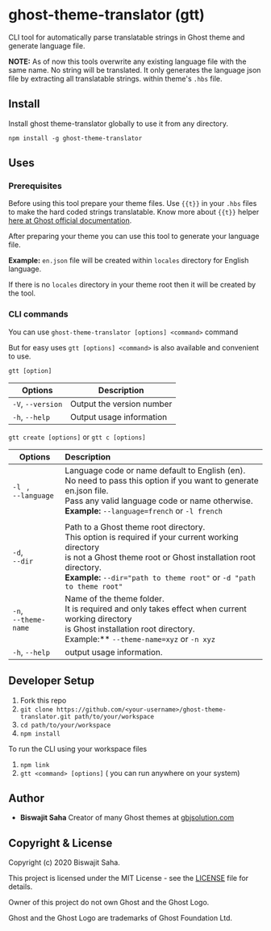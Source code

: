# ghost-theme-translator (gtt)

CLI tool for automatically parse translatable strings in Ghost theme and generate language file.

**NOTE:** As of now this tools overwrite any existing language file with the same name.  No string will be translated. It only generates the language json file by extracting all translatable strings. within theme's `.hbs` file. 



## Install

Install ghost theme-translator globally to use it from any directory.

```
npm install -g ghost-theme-translator
```

## Uses

### Prerequisites

Before using this tool prepare your theme files. Use `{{t}}` in your `.hbs` files to make the hard coded strings translatable. Know more about `{{t}}` helper [here at Ghost official documentation](https://ghost.org/docs/api/v3/handlebars-themes/helpers/translate/).

After preparing your theme you can use this tool to generate your language file.

**Example:** `en.json` file will be created within `locales` directory for English language.

If there is no `locales` directory in your theme root then it will be created by the tool.



### CLI commands

You can use `ghost-theme-translator [options] <command>` command

But for easy uses `gtt [options] <command>` is also available and convenient to use.



 `gtt [option]` 

| Options           | Description               |
| ----------------- | ------------------------- |
| `-V`, `--version` | Output the version number |
| `-h`, `--help`    | Output usage information  |

`gtt create [options]` or `gtt c [options]`

| Options                                 | Description                                                  |
| --------------------------------------- | :----------------------------------------------------------- |
| `-l ` , <br>`--language` <language>     | Language code or name default to English (en). <br/>No need to pass this option if you want to generate en.json file.<br/>Pass any valid language code or name otherwise.<br/>**Example:** `--language=french` or `-l french` |
|                                         |                                                              |
| `-d`,<br> `--dir` <dir>                 | Path to a Ghost theme root directory.<br>This option is required if your current working directory<br/>is not a Ghost theme root or Ghost installation root directory.<br/>**Example:** `--dir="path to theme root"` or `-d "path to theme root"` |
| ```-n```,<br>`--theme-name` <themeName> | Name of the theme folder.<br/>It is required and only takes effect when current working directory <br/> is Ghost installation root directory.<br/>Example:** `--theme-name=xyz` or `-n xyz` |
| `-h`, `--help`                          | output usage information.                                    |



## Developer Setup

1. Fork this repo
2. `git clone https://github.com/<your-username>/ghost-theme-translator.git path/to/your/workspace`
3. `cd path/to/your/workspace`
4. `npm install`

To run the CLI using your workspace files

1. `npm link`
2. `gtt <command> [options]` ( you can run anywhere on your system)



## Author

* **Biswajit Saha** Creator of many Ghost themes at [gbjsolution.com](https://gbjsolution.com/)

## Copyright & License

Copyright (c) 2020 Biswajit Saha.

This project is licensed under the MIT License - see the [LICENSE](https://github.com/biswajit-saha/ghost-theme-translator/blob/master/LICENSE) file for details.

Owner of this project do not own Ghost and the Ghost Logo.

Ghost and the Ghost Logo are trademarks of Ghost Foundation Ltd.